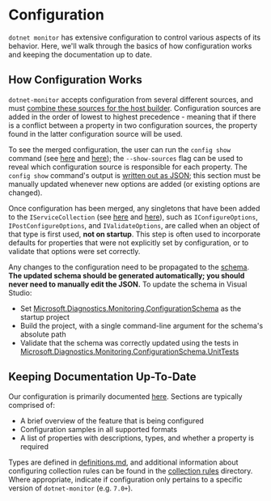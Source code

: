 # Configuration

`dotnet monitor` has extensive configuration to control various aspects of its behavior. Here, we'll walk through the basics of how configuration works and keeping the documentation up to date.

## How Configuration Works

`dotnet-monitor` accepts configuration from several different sources, and must [combine these sources for the host builder](https://github.com/dotnet/dotnet-monitor/blob/414fc673021e3f7723ecb1b8aa24ca55ed59e547/src/Tools/dotnet-monitor/HostBuilder/HostBuilderHelper.cs#L47). Configuration sources are added in the order of lowest to highest precedence - meaning that if there is a conflict between a property in two configuration sources, the property found in the latter configuration source will be used.

To see the merged configuration, the user can run the `config show` command (see [here](https://github.com/dotnet/dotnet-monitor/blob/414fc673021e3f7723ecb1b8aa24ca55ed59e547/src/Tools/dotnet-monitor/Program.cs#L71) and [here](https://github.com/dotnet/dotnet-monitor/blob/414fc673021e3f7723ecb1b8aa24ca55ed59e547/src/Tools/dotnet-monitor/Commands/ConfigShowCommandHandler.cs)); the `--show-sources` flag can be used to reveal which configuration source is responsible for each property. The `config show` command's output is [written out as JSON](https://github.com/dotnet/dotnet-monitor/blob/414fc673021e3f7723ecb1b8aa24ca55ed59e547/src/Tools/dotnet-monitor/ConfigurationJsonWriter.cs); this section must be manually updated whenever new options are added (or existing options are changed).

Once configuration has been merged, any singletons that have been added to the `IServiceCollection` (see [here](https://github.com/dotnet/dotnet-monitor/blob/414fc673021e3f7723ecb1b8aa24ca55ed59e547/src/Tools/dotnet-monitor/ServiceCollectionExtensions.cs) and [here](https://github.com/dotnet/dotnet-monitor/blob/414fc673021e3f7723ecb1b8aa24ca55ed59e547/src/Tools/dotnet-monitor/Commands/CollectCommandHandler.cs#L84)), such as `IConfigureOptions`, `IPostConfigureOptions`, and `IValidateOptions`, are called when an object of that type is first used, **not on startup**. This step is often used to incorporate defaults for properties that were not explicitly set by configuration, or to validate that options were set correctly.

Any changes to the configuration need to be propagated to the [schema](https://github.com/dotnet/dotnet-monitor/blob/414fc673021e3f7723ecb1b8aa24ca55ed59e547/documentation/schema.json). **The updated schema should be generated automatically; you should never need to manually edit the JSON.** To update the schema in Visual Studio:
* Set [Microsoft.Diagnostics.Monitoring.ConfigurationSchema](https://github.com/dotnet/dotnet-monitor/tree/414fc673021e3f7723ecb1b8aa24ca55ed59e547/src/Tests/Microsoft.Diagnostics.Monitoring.ConfigurationSchema) as the startup project
* Build the project, with a single command-line argument for the schema's absolute path
* Validate that the schema was correctly updated using the tests in [Microsoft.Diagnostics.Monitoring.ConfigurationSchema.UnitTests](https://github.com/dotnet/dotnet-monitor/tree/414fc673021e3f7723ecb1b8aa24ca55ed59e547/src/Tests/Microsoft.Diagnostics.Monitoring.ConfigurationSchema.UnitTests)

## Keeping Documentation Up-To-Date

Our configuration is primarily documented [here](https://github.com/dotnet/dotnet-monitor/tree/414fc673021e3f7723ecb1b8aa24ca55ed59e547/documentation/configuration). Sections are typically comprised of:
* A brief overview of the feature that is being configured
* Configuration samples in all supported formats
* A list of properties with descriptions, types, and whether a property is required

Types are defined in [definitions.md](https://github.com/dotnet/dotnet-monitor/blob/414fc673021e3f7723ecb1b8aa24ca55ed59e547/documentation/api/definitions.md), and additional information about configuring collection rules can be found in the [collection rules](https://github.com/dotnet/dotnet-monitor/blob/414fc673021e3f7723ecb1b8aa24ca55ed59e547/documentation/collectionrules) directory. Where appropriate, indicate if configuration only pertains to a specific version of `dotnet-monitor` (e.g. `7.0+`).

